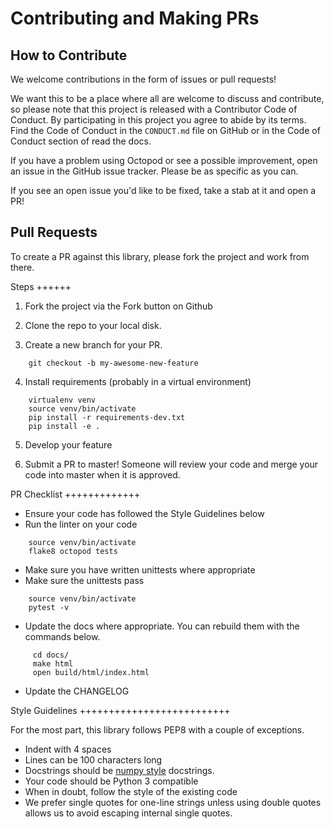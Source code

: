 # Contributing and Making PRs

## How to Contribute

We welcome contributions in the form of issues or pull requests! 

We want this to be a place where all are welcome to discuss and contribute, so please note that this project is released with a Contributor Code of Conduct. By participating in this project you agree to abide by its terms. Find the Code of Conduct in the ``CONDUCT.md`` file on GitHub or in the Code of Conduct section of read the docs.

If you have a problem using Octopod or see a possible improvement, open an issue in the GitHub issue tracker. Please be as specific as you can.

If you see an open issue you'd like to be fixed, take a stab at it and open a PR!


Pull Requests
------------------
To create a PR against this library, please fork the project and work from there.

Steps
++++++

1. Fork the project via the Fork button on Github

2. Clone the repo to your local disk.

3. Create a new branch for your PR.

```
    git checkout -b my-awesome-new-feature
```
4. Install requirements (probably in a virtual environment)

```
    virtualenv venv
    source venv/bin/activate
    pip install -r requirements-dev.txt
    pip install -e .
```
5. Develop your feature
   
6. Submit a PR to master! Someone will review your code and merge your code into master when it is approved. 
   
PR Checklist
+++++++++++++

- Ensure your code has followed the Style Guidelines below
- Run the linter on your code

```
    source venv/bin/activate
    flake8 octopod tests
```
- Make sure you have written unittests where appropriate
- Make sure the unittests pass

```
    source venv/bin/activate
    pytest -v
```
- Update the docs where appropriate. You can rebuild them with the commands below.

```
     cd docs/
     make html
     open build/html/index.html
```
- Update the CHANGELOG

Style Guidelines
++++++++++++++++++++++++++

For the most part, this library follows PEP8 with a couple of exceptions. 

- Indent with 4 spaces
- Lines can be 100 characters long
- Docstrings should be [numpy style](https://sphinxcontrib-napoleon.readthedocs.io/en/latest/example_numpy.html) docstrings.
- Your code should be Python 3 compatible
- When in doubt, follow the style of the existing code
- We prefer single quotes for one-line strings unless using double quotes allows us to avoid escaping internal single quotes.
